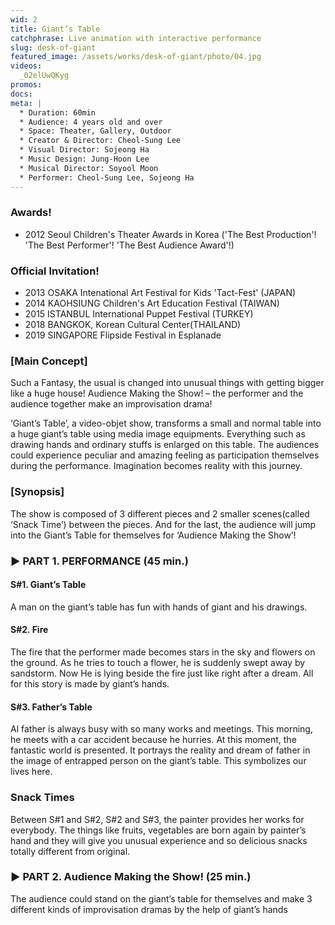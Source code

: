 ```yaml
---
wid: 2
title: Giant’s Table
catchphrase: Live animation with interactive performance
slug: desk-of-giant
featured_image: /assets/works/desk-of-giant/photo/04.jpg
videos:
  _02elUwQKyg
promos:
docs:
meta: |
  * Duration: 60min
  * Audience: 4 years old and over
  * Space: Theater, Gallery, Outdoor
  * Creator & Director: Cheol-Sung Lee
  * Visual Director: Sojeong Ha
  * Music Design: Jung-Hoon Lee
  * Musical Director: Soyool Moon
  * Performer: Cheol-Sung Lee, Sojeong Ha
---
```


### Awards!

- 2012 Seoul Children's Theater Awards in Korea ('The Best Production'!
'The Best Performer'! 'The Best Audience Award'!)

### Official Invitation!

- 2013 OSAKA Intenational Art Festival for Kids 'Tact-Fest' (JAPAN)
- 2014 KAOHSIUNG Children's Art Education Festival (TAIWAN)
- 2015 ISTANBUL International Puppet Festival (TURKEY)
- 2018 BANGKOK, Korean Cultural Center(THAILAND)
- 2019 SINGAPORE Flipside Festival in Esplanade

### [Main Concept]

Such a Fantasy, the usual is changed into unusual things with getting bigger like a huge house!
Audience Making the Show! – the performer and the audience together make an improvisation drama!

‘Giant’s Table’, a video-objet show, transforms a small and normal table into a huge giant’s table using media image equipments. Everything such as drawing hands and ordinary stuffs is enlarged on this table. The audiences could experience peculiar and amazing feeling as participation themselves during the performance. Imagination becomes reality with this journey.

### [Synopsis]

The show is composed of 3 different pieces and 2 smaller scenes(called ‘Snack Time’) between the pieces. And for the last, the audience will jump into the Giant’s Table for themselves for ‘Audience Making the Show’!

### ▶ PART 1. PERFORMANCE (45 min.)

#### S#1. Giant’s Table

A man on the giant’s table has fun with hands of giant and his drawings.

#### S#2. Fire
The fire that the performer made becomes stars in the sky and flowers on the ground. As he tries to touch a flower, he is suddenly swept away by sandstorm. Now He is lying beside the fire just like right after a dream. All for this story is made by giant’s hands.

#### S#3. Father’s Table

Al father is always busy with so many works and meetings. This morning, he meets with a car accident because he hurries. At this moment, the fantastic world is presented. It portrays the reality and dream of father in the image of entrapped person on the giant’s table. This symbolizes our lives here.

### Snack Times

Between S#1 and S#2, S#2 and S#3, the painter provides her works for everybody. The things like fruits, vegetables are born again by painter’s hand and they will give you unusual experience and so delicious snacks totally different from original.

### ▶ PART 2. Audience Making the Show!  (25 min.)

The audience could stand on the giant’s table for themselves and make 3 different kinds of improvisation dramas by the help of giant’s hands

